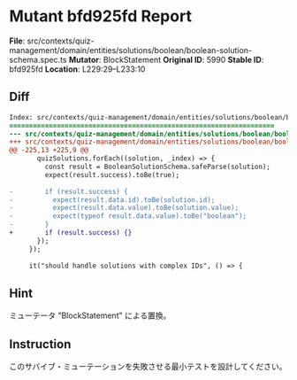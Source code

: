 # Mutant bfd925fd Report

**File**: src/contexts/quiz-management/domain/entities/solutions/boolean/boolean-solution-schema.spec.ts
**Mutator**: BlockStatement
**Original ID**: 5990
**Stable ID**: bfd925fd
**Location**: L229:29–L233:10

## Diff

```diff
Index: src/contexts/quiz-management/domain/entities/solutions/boolean/boolean-solution-schema.spec.ts
===================================================================
--- src/contexts/quiz-management/domain/entities/solutions/boolean/boolean-solution-schema.spec.ts	original
+++ src/contexts/quiz-management/domain/entities/solutions/boolean/boolean-solution-schema.spec.ts	mutated #5990
@@ -225,13 +225,9 @@
       quizSolutions.forEach((solution, _index) => {
         const result = BooleanSolutionSchema.safeParse(solution);
         expect(result.success).toBe(true);
 
-        if (result.success) {
-          expect(result.data.id).toBe(solution.id);
-          expect(result.data.value).toBe(solution.value);
-          expect(typeof result.data.value).toBe("boolean");
-        }
+        if (result.success) {}
       });
     });
 
     it("should handle solutions with complex IDs", () => {
```

## Hint

ミューテータ "BlockStatement" による置換。

## Instruction

このサバイブ・ミューテーションを失敗させる最小テストを設計してください。
